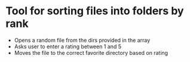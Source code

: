 # Tool for sorting files into folders by rank 

- Opens a random file from the dirs provided in the array
- Asks user to enter a rating between 1 and 5
- Moves the file to the correct favorite directory based on rating
